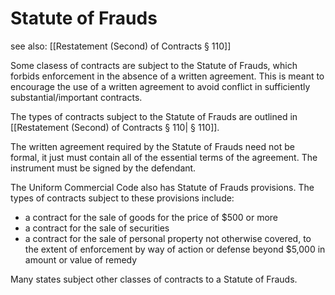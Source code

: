# Statute of Frauds
see also: [[Restatement (Second) of Contracts § 110]]

Some clasess of contracts are subject to the Statute of Frauds, which forbids enforcement in the absence of a written agreement. This is meant to encourage the use of a written agreement to avoid conflict in sufficiently substantial/important contracts.

The types of contracts subject to the Statute of Frauds are outlined in [[Restatement (Second) of Contracts § 110| § 110]].

The written agreement required by the Statute of Frauds need not be formal, it just must contain all of the essential terms of the agreement. The instrument must be signed by the defendant.

The Uniform Commercial Code also has Statute of Frauds provisions. The types of contracts subject to these provisions include:
* a contract for the sale of goods for the price of $500 or more
* a contract for the sale of securities
* a contract for the sale of personal property not otherwise covered, to the extent of enforcement by way of action or defense beyond $5,000 in amount or value of remedy

Many states subject other classes of contracts to a Statute of Frauds.